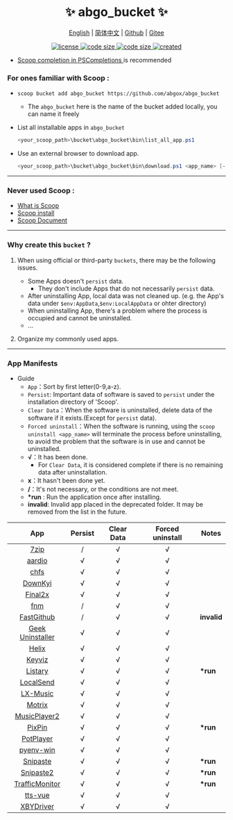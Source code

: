 <p align="center">
    <h1 align="center">✨ abgo_bucket ✨</h1>
</p>

<p align="center">
    <a href="README.md">English</a> |
    <a href="README-CN.md">简体中文</a> |
    <a href="https://github.com/abgox/abgo_bucket">Github</a> |
    <a href="https://gitee.com/abgox/abgo_bucket">Gitee</a>
</p>

<p align="center">
    <a href="https://github.com/abgox/abgo_bucket/blob/main/LICENSE">
        <img src="https://img.shields.io/github/license/abgox/abgo_bucket" alt="license" />
    </a>
    <a href="https://img.shields.io/github/languages/code-size/abgox/abgo_bucket.svg">
        <img src="https://img.shields.io/github/languages/code-size/abgox/abgo_bucket.svg" alt="code size" />
    </a>
    <a href="https://img.shields.io/github/repo-size/abgox/abgo_bucket.svg">
        <img src="https://img.shields.io/github/repo-size/abgox/abgo_bucket.svg" alt="code size" />
    </a>
    <a href="https://github.com/abgox/abgo_bucket">
        <img src="https://img.shields.io/badge/created-2023--6--1-blue" alt="created" />
    </a>
</p>

-   [Scoop completion in PSCompletions ](https://github.com/abgox/PSCompletions "PSCompletions")is recommended

### For ones familiar with Scoop :

-   `scoop bucket add abgo_bucket https://github.com/abgox/abgo_bucket`

    -   The `abgo_bucket` here is the name of the bucket added locally, you can name it freely

-   List all installable apps in `abgo_bucket`

    ```powershell
    <your_scoop_path>\bucket\abgo_bucket\bin\list_all_app.ps1
    ```

-   Use an external browser to download app.

    ```powershell
    <your_scoop_path>\bucket\abgo_bucket\bin\download.ps1 <app_name> [-is_update]
    ```

---

### Never used Scoop :

-   [What is Scoop](https://github.com/ScoopInstaller/Scoop)
-   [Scoop install](https://github.com/ScoopInstaller/Install)
-   [Scoop Document](https://github.com/ScoopInstaller/Scoop/wiki)

---

### Why create this `bucket` ?

1. When using official or third-party `buckets`, there may be the following issues.

    - Some Apps doesn't `persist` data.
        - They don't include Apps that do not necessarily `persist` data.
    - After uninstalling App, local data was not cleaned up. (e.g. the App's data under `$env:AppData`,`$env:LocalAppData` or ohter directory)
    - When uninstalling App, there's a problem where the process is occupied and cannot be uninstalled.
    - ...

2. Organize my commonly used apps.

---

### App Manifests

-   Guide
    -   `App`：Sort by first letter(0-9,a-z).
    -   `Persist`: Important data of software is saved to `persist` under the installation directory of 'Scoop'.
    -   `Clear Data`：When the software is uninstalled, delete data of the software if it exists.(Except for `persist` data).
    -   `Forced uninstall`：When the software is running, using the `scoop uninstall <app_name>` will terminate the process before uninstalling, to avoid the problem that the software is in use and cannot be uninstalled.
    -   **√**：It has been done.
        -   For `Clear Data`, it is considered complete if there is no remaining data after uninstallation.
    -   **x**：It hasn't been done yet.
    -   **/**：It's not necessary, or the conditions are not meet.
    -   **\*run** : Run the application once after installing.
    -   **invalid**: Invalid app placed in the deprecated folder. It may be removed from the list in the future.

|                               App                                | Persist | Clear Data | Forced uninstall | Notes       |
| :--------------------------------------------------------------: | :-----: | :--------: | :--------------: | ----------- |
|                    [7zip](https://7-zip.org)                     |    /    |     √      |        √         |             |
|                   [aardio](https://aardio.com)                   |    √    |     √      |        √         |             |
|                  [chfs](http://iscute.cn/chfs)                   |    √    |     √      |        √         |             |
|          [DownKyi](https://leiurayer.github.io/downkyi)          |    √    |     √      |        √         |             |
|               [Final2x](https://final2x.tohru.top)               |    √    |     √      |        √         |             |
|               [fnm](https://github.com/Schniz/fnm)               |    /    |     √      |        √         |             |
|      [FastGithub](https://github.com/dotnetcore/FastGithub)      |    /    |     √      |        √         | **invalid** |
|         [Geek Uninstaller](https://geekuninstaller.com)          |    √    |     √      |        √         |             |
|                [Helix](https://helix-editor.com)                 |    √    |     √      |        √         |             |
|           [Keyviz](https://mularahul.github.io/keyviz)           |    √    |     √      |        √         |             |
|                [Listary](https://www.listary.com)                |    √    |     √      |        √         | **\*run**   |
|               [LocalSend](https://localsend.org/)                |    √    |     √      |        √         |             |
|               [LX-Music](https://docs.lxmusic.top)               |    √    |     √      |        √         |             |
|                   [Motrix](https://motrix.app)                   |    √    |     √      |        √         |             |
|   [MusicPlayer2](https://github.com/zhongyang219/MusicPlayer2)   |    √    |     √      |        √         |             |
|                 [PixPin](https://pixpinapp.com)                  |    √    |     √      |        √         | **\*run**   |
|             [PotPlayer](https://potplayer.daum.net)              |    √    |     √      |        √         |             |
|       [pyenv-win](https://github.com/pyenv-win/pyenv-win)        |    √    |     √      |        √         |             |
|               [Snipaste](https://www.snipaste.com)               |    √    |     √      |        √         | **\*run**   |
|              [Snipaste2](https://www.snipaste.com)               |    √    |     √      |        √         | **\*run**   |
| [TrafficMonitor](https://github.com/zhongyang219/TrafficMonitor) |    √    |     √      |        √         | **\*run**   |
|           [tts-vue](https://github.com/LokerL/tts-vue)           |    √    |     √      |        √         |             |
|      [XBYDriver](https://github.com/gaozhangmin/aliyunpan)       |    √    |     √      |        √         |             |
